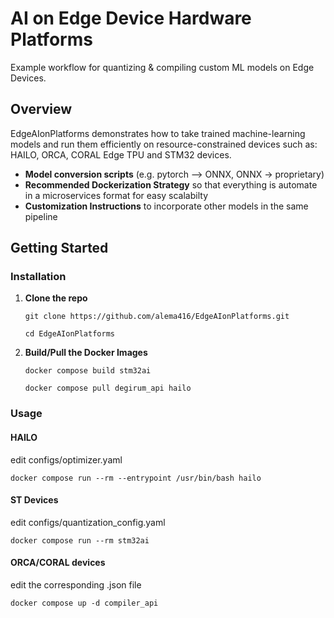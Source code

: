 # AI on Edge Device Hardware Platforms

Example workflow for quantizing & compiling custom ML models on Edge Devices.

## Overview

EdgeAIonPlatforms demonstrates how to take trained machine-learning models and run them efficiently on resource-constrained devices such as:
HAILO, ORCA, CORAL Edge TPU and STM32 devices. 

- **Model conversion scripts** (e.g. pytorch --> ONNX, ONNX → proprietary)
- **Recommended Dockerization Strategy** so that everything is automate in a microservices format for easy scalabilty
- **Customization Instructions** to incorporate other models in the same pipeline

## Getting Started

### Installation

1. **Clone the repo**
   ```
   git clone https://github.com/alema416/EdgeAIonPlatforms.git

   cd EdgeAIonPlatforms
   ```

2. **Build/Pull the Docker Images**
   ```
   docker compose build stm32ai

   docker compose pull degirum_api hailo
   ```

### Usage

#### HAILO

edit configs/optimizer.yaml

```
docker compose run --rm --entrypoint /usr/bin/bash hailo
```

#### ST Devices

edit configs/quantization_config.yaml
```
docker compose run --rm stm32ai
```

#### ORCA/CORAL devices

edit the corresponding .json file

```
docker compose up -d compiler_api
```

